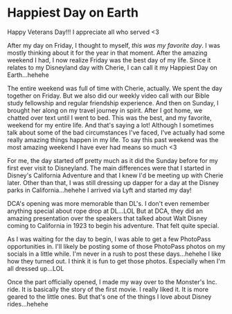 # Happiest Day on Earth

Happy Veterans Day!!! I appreciate all who served <3

After my day on Friday, I thought to myself, *this was my favorite day*. I was mostly thinking about it for the year in that moment. After the amazing weekend I had, I now realize Friday was the best day of my life. Since it relates to my Disneyland day with Cherie, I can call it my Happiest Day on Earth...hehehe

The entire weekend was full of time with Cherie, actually. We spent the day together on Friday. But we also did our weekly video call with our Bible study fellowship and regular friendship experience. And then on Sunday, I brought her along on my travel journey in spirit. After I got home, we chatted over text until I went to bed. This was the best, and my favorite, weekend for my entire life. And that's saying a lot! Although I sometimes talk about some of the bad circumstances I've faced, I've actually had some really amazing things happen in my life. To say this past weekend was the most amazing weekend I have ever had means so much <3

For me, the day started off pretty much as it did the Sunday before for my first ever visit to Disneyland. The main differences were that I started in Disney's California Adventure and that I knew I'd be meeting up with Cherie later. Other than that, I was still dressing up dapper for a day at the Disney parks in California...hehehe I arrived via Lyft and started my day!

DCA's opening was more memorable than DL's. I don't even remember anything special about rope drop at DL...LOL But at DCA, they did an amazing presentation over the speakers that talked about Walt Disney coming to California in 1923 to begin his adventure. That felt quite special.

As I was waiting for the day to begin, I was able to get a few PhotoPass opportunities in. I'll likely be posting some of those PhotoPass photos on my socials in a little while. I'm never in a rush to post these days...hehehe I like how they turned out. I think it is fun to get those photos. Especially when I'm all dressed up...LOL

Once the part officially opened, I made my way over to the Monster's Inc. ride. It is basically the story of the first movie. I really liked it. It is more geared to the little ones. But that's one of the things I love about Disney rides...hehehe